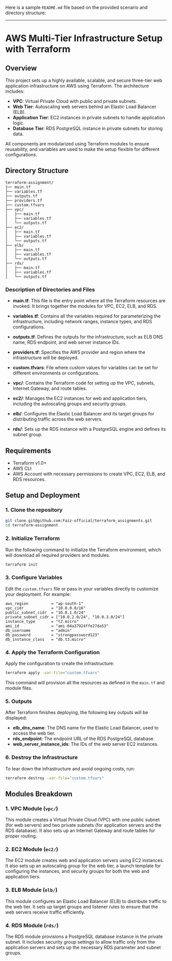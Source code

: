 Here is a sample `README.md` file based on the provided scenario and directory structure:

---

# AWS Multi-Tier Infrastructure Setup with Terraform

## Overview

This project sets up a highly available, scalable, and secure three-tier web application infrastructure on AWS using Terraform. The architecture includes:

- **VPC**: Virtual Private Cloud with public and private subnets.
- **Web Tier**: Autoscaling web servers behind an Elastic Load Balancer (ELB).
- **Application Tier**: EC2 instances in private subnets to handle application logic.
- **Database Tier**: RDS PostgreSQL instance in private subnets for storing data.
  
All components are modularized using Terraform modules to ensure reusability, and variables are used to make the setup flexible for different configurations.

## Directory Structure

```plaintext
terraform-assignment/
├── main.tf
├── variables.tf
├── outputs.tf
├── providers.tf
├── custom.tfvars
├── vpc/
│   ├── main.tf
│   ├── variables.tf
│   └── outputs.tf
├── ec2/
│   ├── main.tf
│   ├── variables.tf
│   └── outputs.tf
├── elb/
│   ├── main.tf
│   ├── variables.tf
│   └── outputs.tf
├── rds/
│   ├── main.tf
│   ├── variables.tf
│   └── outputs.tf
```

### Description of Directories and Files

- **main.tf**: This file is the entry point where all the Terraform resources are invoked. It brings together the modules for VPC, EC2, ELB, and RDS.
  
- **variables.tf**: Contains all the variables required for parameterizing the infrastructure, including network ranges, instance types, and RDS configurations.
  
- **outputs.tf**: Defines the outputs for the infrastructure, such as ELB DNS name, RDS endpoint, and web server instance IDs.
  
- **providers.tf**: Specifies the AWS provider and region where the infrastructure will be deployed.

- **custom.tfvars**: File where custom values for variables can be set for different environments or configurations.

- **vpc/**: Contains the Terraform code for setting up the VPC, subnets, Internet Gateway, and route tables.
  
- **ec2/**: Manages the EC2 instances for web and application tiers, including the autoscaling groups and security groups.
  
- **elb/**: Configures the Elastic Load Balancer and its target groups for distributing traffic across the web servers.
  
- **rds/**: Sets up the RDS instance with a PostgreSQL engine and defines its subnet group.

## Requirements

- Terraform v1.0+
- AWS CLI
- AWS Account with necessary permissions to create VPC, EC2, ELB, and RDS resources.

## Setup and Deployment

### 1. Clone the repository

```bash
git clone git@github.com:Faiz-official/terraform_assignments.git
cd terraform-assignment
```

### 2. Initialize Terraform

Run the following command to initialize the Terraform environment, which will download all required providers and modules.

```bash
terraform init
```

### 3. Configure Variables

Edit the `custom.tfvars` file or pass in your variables directly to customize your deployment. For example:

```hcl
aws_region          = "ap-south-1"
vpc_cidr            = "10.0.0.0/16"
public_subnet_cidr  = "10.0.1.0/24"
private_subnet_cidr = ["10.0.2.0/24", "10.0.3.0/24"]
instance_type       = "t2.micro"
ami_id              = "ami-04a37924ffe27da53"
db_username         = "admin"
db_password         = "strongpassword123"
db_instance_class   = "db.t3.micro"
```

### 4. Apply the Terraform Configuration

Apply the configuration to create the infrastructure:

```bash
terraform apply -var-file="custom.tfvars"
```

This command will provision all the resources as defined in the `main.tf` and module files.

### 5. Outputs

After Terraform finishes deploying, the following key outputs will be displayed:

- **elb_dns_name**: The DNS name for the Elastic Load Balancer, used to access the web tier.
- **rds_endpoint**: The endpoint URL of the RDS PostgreSQL database.
- **web_server_instance_ids**: The IDs of the web server EC2 instances.

### 6. Destroy the Infrastructure

To tear down the infrastructure and avoid ongoing costs, run:

```bash
terraform destroy -var-file="custom.tfvars"
```

## Modules Breakdown

### 1. VPC Module (`vpc/`)

This module creates a Virtual Private Cloud (VPC) with one public subnet (for web servers) and two private subnets (for application servers and the RDS database). It also sets up an Internet Gateway and route tables for proper routing.

### 2. EC2 Module (`ec2/`)

The EC2 module creates web and application servers using EC2 instances. It also sets up an autoscaling group for the web tier, a launch template for configuring the instances, and security groups for both the web and application tiers.

### 3. ELB Module (`elb/`)

This module configures an Elastic Load Balancer (ELB) to distribute traffic to the web tier. It sets up target groups and listener rules to ensure that the web servers receive traffic efficiently.

### 4. RDS Module (`rds/`)

The RDS module provisions a PostgreSQL database instance in the private subnet. It includes security group settings to allow traffic only from the application servers and sets up the necessary RDS parameter and subnet groups.
